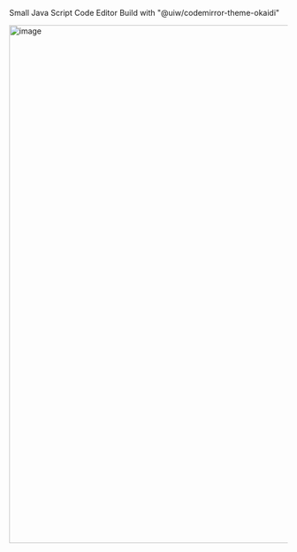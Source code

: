 Small Java Script Code Editor Build with "@uiw/codemirror-theme-okaidi"

<img width="937" alt="image" src="https://user-images.githubusercontent.com/54738565/204519133-cf64136f-2311-49b4-b6a2-fb1aefba993a.png">
